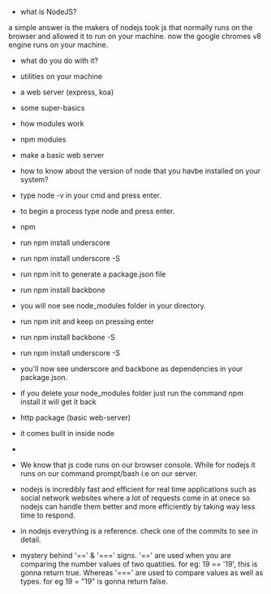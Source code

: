- what is NodeJS?

a simple answer is the makers of nodejs took js that normally runs on the browser and allowed it to run on your machine. now the google chromes v8 engine runs on your machine.

- what do you do with it?
 - utilities on your machine
 - a web server (express, koa)

 - some super-basics
  - how modules work
  - npm modules
  - make a basic web server

- how to know about the version of node that you havbe installed on your system?
 - type node -v in your cmd and press enter.

- to begin a process type node and press enter.

- npm
 - run npm install underscore
 - run npm install underscore -S
 - run npm init to generate a package.json file
 - run npm install backbone
 - you will noe see node_modules folder in your directory.
  - run npm init and keep on pressing enter
  - run npm install backbone -S
  - run npm install underscore -S
  - you'll now see underscore and backbone as dependencies in your package.json.
  - if you delete your node_modules folder just run the command npm install it will get it back

- http package (basic web-server)
 - it comes built in inside node
 - 

- We know that js code runs on our browser console. While for nodejs it runs on our command prompt/bash i:e on our server.

- nodejs is incredibly fast and efficient for real time applications such as social network websites where a lot of requests come in at onece so nodejs can handle them better and more efficiently by taking way less time to respond.

- in nodejs everything is a reference. check one of the commits to see in detail.

- mystery behind '==' & '===' signs. '==' are used when you are comparing the number values of two quatities. for eg: 19 == '19', this is gonna return true. Whereas '===' are used to compare values as well as types. for eg 19 = "19" is gonna return false.
